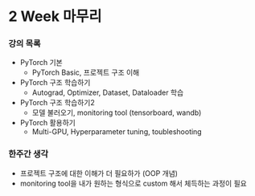 # 2 Week 마무리

### 강의 목록
* PyTorch 기본
  * PyTorch Basic, 프로젝트 구조 이해
* PyTorch 구조 학습하기
  * Autograd, Optimizer, Dataset, Dataloader 학습
* PyTorch 구조 학습하기2
  * 모델 불러오기, monitoring tool (tensorboard, wandb)
* PyTorch 활용하기
  * Multi-GPU, Hyperparameter tuning, toubleshooting


### 한주간 생각
* 프로젝트 구조에 대한 이해가 더 필요하가 (OOP 개념)
* monitoring tool을 내가 원하는 형식으로 custom 해서 체득하는 과정이 필요

